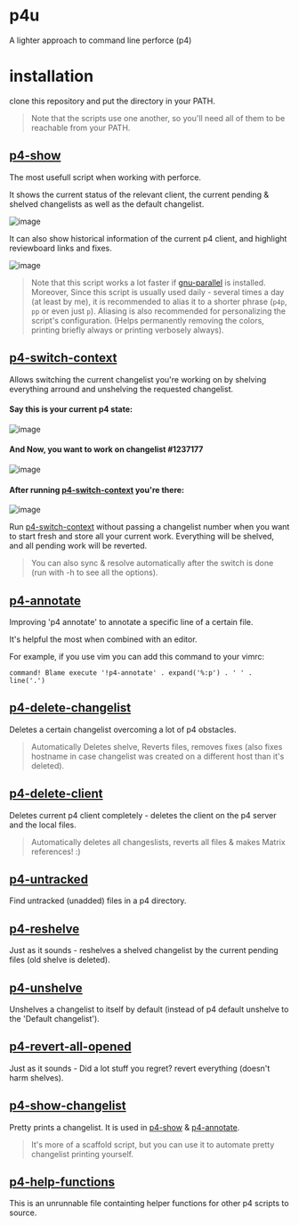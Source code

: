 p4u
===

A lighter approach to command line perforce (p4)

# installation
clone this repository and put the directory in your PATH.
> Note that the scripts use one another, so you'll need all of them to be reachable from your PATH.


## [p4-show](p4-show)

The most usefull script when working with perforce.

It shows the current status of the relevant client, the current pending & shelved changelists as well as the default changelist.

![image](https://cloud.githubusercontent.com/assets/4737096/3824370/576ba9d6-1d46-11e4-9728-81a2bb5ddfe7.png)

It can also show historical information of the current p4 client, and highlight reviewboard links and fixes.

![image](https://cloud.githubusercontent.com/assets/4737096/3751349/881ddf24-17fe-11e4-8d29-a20fb5c10fe1.png)

> Note that this script works a lot faster if [gnu-parallel][1] is installed.
> Moreover, Since this script is usually used daily - several times a day (at least by me),
> it is recommended to alias it to a shorter phrase (`p4p`, `pp` or even just `p`).
> Aliasing is also recommended for personalizing the script's configuration.
> (Helps permanently removing the colors, printing briefly always or printing verbosely always).


## [p4-switch-context](p4-switch-context)

Allows switching the current changelist you're working on by shelving everything arround and unshelving the requested changelist.

#### Say this is your current p4 state:

![image](https://cloud.githubusercontent.com/assets/4737096/3790299/32f6d0bc-1af8-11e4-9f48-9a9a41a20666.png)

#### And Now, you want to work on changelist #1237177

![image](https://cloud.githubusercontent.com/assets/4737096/4993321/9c6977e6-69b5-11e4-9dc4-9ddbe05d95ef.png)

#### After running [p4-switch-context](p4-switch-context) you're there:

![image](https://cloud.githubusercontent.com/assets/4737096/3790301/32f7e98e-1af8-11e4-8852-19d89f7d7afb.png)

Run [p4-switch-context](p4-switch-context) without passing a changelist number when you want to start fresh and store all your current work. Everything will be shelved, and all pending work will be reverted.

> You can also sync & resolve automatically after the switch is done (run with -h to see all the options).


## [p4-annotate](p4-annotate)


Improving 'p4 annotate' to annotate a specific line of a certain file.

It's helpful the most when combined with an editor.

For example, if you use vim you can add this command to your vimrc:

	command! Blame execute '!p4-annotate' . expand('%:p') . ' ' . line('.')


## [p4-delete-changelist](p4-delete-changelist)

Deletes a certain changelist overcoming a lot of p4 obstacles.

> Automatically Deletes shelve, Reverts files, removes fixes (also fixes hostname in case changelist was created on a different host than it's deleted).


## [p4-delete-client](p4-delete-client)

Deletes current p4 client completely - deletes the client on the p4 server and the local files.

> Automatically deletes all changeslists, reverts all files & makes Matrix references! :)


## [p4-untracked](p4-untracked)

Find untracked (unadded) files in a p4 directory.


## [p4-reshelve](p4-reshelve)

Just as it sounds - reshelves a shelved changelist by the current pending files (old shelve is deleted).


## [p4-unshelve](p4-unshelve)

Unshelves a changelist to itself by default (instead of p4 default unshelve to the 'Default changelist').


## [p4-revert-all-opened](p4-revert-all-opened)

Just as it sounds - Did a lot stuff you regret? revert everything (doesn't harm shelves).


## [p4-show-changelist](p4-show-changelist)

Pretty prints a changelist. It is used in [p4-show](p4-show) & [p4-annotate](p4-annotate).
> It's more of a scaffold script, but you can use it to automate pretty changelist printing yourself.


## [p4-help-functions](p4-help-functions)

This is an unrunnable file containting helper functions for other p4 scripts to source.


[1]: http://www.gnu.org/software/parallel/
